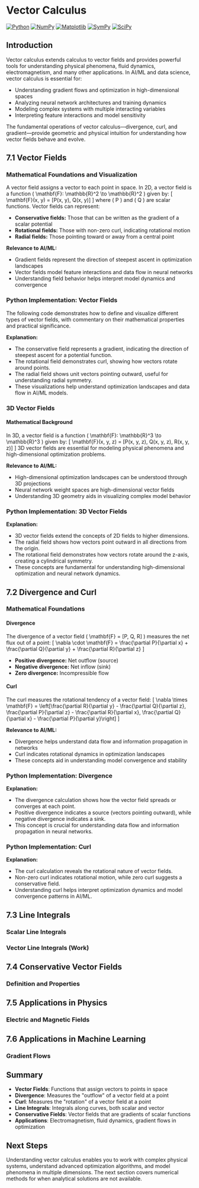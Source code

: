 # Vector Calculus

[![Python](https://img.shields.io/badge/Python-3.8+-blue.svg)](https://www.python.org/)
[![NumPy](https://img.shields.io/badge/NumPy-1.21+-green.svg)](https://numpy.org/)
[![Matplotlib](https://img.shields.io/badge/Matplotlib-3.5+-orange.svg)](https://matplotlib.org/)
[![SymPy](https://img.shields.io/badge/SymPy-1.10+-purple.svg)](https://www.sympy.org/)
[![SciPy](https://img.shields.io/badge/SciPy-1.7+-red.svg)](https://scipy.org/)

## Introduction

Vector calculus extends calculus to vector fields and provides powerful tools for understanding physical phenomena, fluid dynamics, electromagnetism, and many other applications. In AI/ML and data science, vector calculus is essential for:
- Understanding gradient flows and optimization in high-dimensional spaces
- Analyzing neural network architectures and training dynamics
- Modeling complex systems with multiple interacting variables
- Interpreting feature interactions and model sensitivity

The fundamental operations of vector calculus—divergence, curl, and gradient—provide geometric and physical intuition for understanding how vector fields behave and evolve.

## 7.1 Vector Fields

### Mathematical Foundations and Visualization

A vector field assigns a vector to each point in space. In 2D, a vector field is a function \( \mathbf{F}: \mathbb{R}^2 \to \mathbb{R}^2 \) given by:
\[
\mathbf{F}(x, y) = [P(x, y), Q(x, y)]
\]
where \( P \) and \( Q \) are scalar functions. Vector fields can represent:
- **Conservative fields:** Those that can be written as the gradient of a scalar potential
- **Rotational fields:** Those with non-zero curl, indicating rotational motion
- **Radial fields:** Those pointing toward or away from a central point

**Relevance to AI/ML:**
- Gradient fields represent the direction of steepest ascent in optimization landscapes
- Vector fields model feature interactions and data flow in neural networks
- Understanding field behavior helps interpret model dynamics and convergence

### Python Implementation: Vector Fields

The following code demonstrates how to define and visualize different types of vector fields, with commentary on their mathematical properties and practical significance.

**Explanation:**
- The conservative field represents a gradient, indicating the direction of steepest ascent for a potential function.
- The rotational field demonstrates curl, showing how vectors rotate around points.
- The radial field shows unit vectors pointing outward, useful for understanding radial symmetry.
- These visualizations help understand optimization landscapes and data flow in AI/ML models.

### 3D Vector Fields

#### Mathematical Background
In 3D, a vector field is a function \( \mathbf{F}: \mathbb{R}^3 \to \mathbb{R}^3 \) given by:
\[
\mathbf{F}(x, y, z) = [P(x, y, z), Q(x, y, z), R(x, y, z)]
\]
3D vector fields are essential for modeling physical phenomena and high-dimensional optimization problems.

**Relevance to AI/ML:**
- High-dimensional optimization landscapes can be understood through 3D projections
- Neural network weight spaces are high-dimensional vector fields
- Understanding 3D geometry aids in visualizing complex model behavior

### Python Implementation: 3D Vector Fields

**Explanation:**
- 3D vector fields extend the concepts of 2D fields to higher dimensions.
- The radial field shows how vectors point outward in all directions from the origin.
- The rotational field demonstrates how vectors rotate around the z-axis, creating a cylindrical symmetry.
- These concepts are fundamental for understanding high-dimensional optimization and neural network dynamics.

## 7.2 Divergence and Curl

### Mathematical Foundations

#### Divergence
The divergence of a vector field \( \mathbf{F} = [P, Q, R] \) measures the net flux out of a point:
\[
\nabla \cdot \mathbf{F} = \frac{\partial P}{\partial x} + \frac{\partial Q}{\partial y} + \frac{\partial R}{\partial z}
\]
- **Positive divergence:** Net outflow (source)
- **Negative divergence:** Net inflow (sink)
- **Zero divergence:** Incompressible flow

#### Curl
The curl measures the rotational tendency of a vector field:
\[
\nabla \times \mathbf{F} = \left[\frac{\partial R}{\partial y} - \frac{\partial Q}{\partial z}, 
                               \frac{\partial P}{\partial z} - \frac{\partial R}{\partial x},
                               \frac{\partial Q}{\partial x} - \frac{\partial P}{\partial y}\right]
\]

**Relevance to AI/ML:**
- Divergence helps understand data flow and information propagation in networks
- Curl indicates rotational dynamics in optimization landscapes
- These concepts aid in understanding model convergence and stability

### Python Implementation: Divergence

**Explanation:**
- The divergence calculation shows how the vector field spreads or converges at each point.
- Positive divergence indicates a source (vectors pointing outward), while negative divergence indicates a sink.
- This concept is crucial for understanding data flow and information propagation in neural networks.

### Python Implementation: Curl

**Explanation:**
- The curl calculation reveals the rotational nature of vector fields.
- Non-zero curl indicates rotational motion, while zero curl suggests a conservative field.
- Understanding curl helps interpret optimization dynamics and model convergence patterns in AI/ML.

## 7.3 Line Integrals

### Scalar Line Integrals

### Vector Line Integrals (Work)

## 7.4 Conservative Vector Fields

### Definition and Properties

## 7.5 Applications in Physics

### Electric and Magnetic Fields

## 7.6 Applications in Machine Learning

### Gradient Flows

## Summary

- **Vector Fields**: Functions that assign vectors to points in space
- **Divergence**: Measures the "outflow" of a vector field at a point
- **Curl**: Measures the "rotation" of a vector field at a point
- **Line Integrals**: Integrals along curves, both scalar and vector
- **Conservative Fields**: Vector fields that are gradients of scalar functions
- **Applications**: Electromagnetism, fluid dynamics, gradient flows in optimization

## Next Steps

Understanding vector calculus enables you to work with complex physical systems, understand advanced optimization algorithms, and model phenomena in multiple dimensions. The next section covers numerical methods for when analytical solutions are not available. 